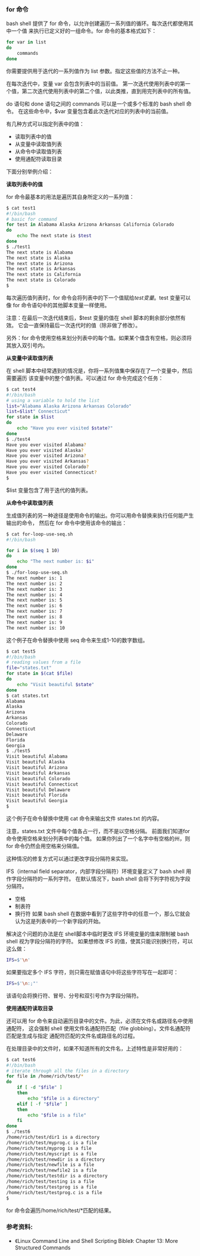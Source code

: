 ### for 命令

bash shell 提供了 for 命令，以允许创建遍历一系列值的循环。每次迭代都使用其中一个值
来执行已定义好的一组命令。for 命令的基本格式如下：

```bash
for var in list
do
    commands
done
```

你需要提供用于迭代的一系列值作为 list 参数。指定这些值的方法不止一种。

在每次迭代中，变量 var 会包含列表中的当前值。
第一次迭代使用列表中的第一个值，第二次迭代使用列表中的第二个值，以此类推，直到用完列表中的所有值。

do 语句和 done 语句之间的 commands 可以是一个或多个标准的 bash shell 命令。
在这些命令中，$var 变量包含着此次迭代对应的列表中的当前值。

有几种方式可以指定列表中的值：
- 读取列表中的值
- 从变量中读取值列表
- 从命令中读取值列表
- 使用通配符读取目录

下面分别举例介绍：

**读取列表中的值**

for 命令最基本的用法是遍历其自身所定义的一系列值：

```bash
$ cat test1
#!/bin/bash
# basic for command
for test in Alabama Alaska Arizona Arkansas California Colorado
do
    echo The next state is $test
done
$ ./test1
The next state is Alabama
The next state is Alaska
The next state is Arizona
The next state is Arkansas
The next state is California
The next state is Colorado
$
```

每次遍历值列表时，for 命令会将列表中的下一个值赋给$test 变量。$test 变量可以像
for 命令语句中的其他脚本变量一样使用。

注意：在最后一次迭代结束后，$test 变量的值在 shell 脚本的剩余部分依然有效。
它会一直保持最后一次迭代时的值（除非做了修改）。

另外：for 命令使用空格来划分列表中的每个值。如果某个值含有空格，则必须将其放入双引号内。


**从变量中读取值列表**

在 shell 脚本中经常遇到的情况是，你将一系列值集中保存在了一个变量中，然后需要遍历
该变量中的整个值列表。可以通过 for 命令完成这个任务：

```bash
$ cat test4
#!/bin/bash
# using a variable to hold the list
list="Alabama Alaska Arizona Arkansas Colorado"
list=$list" Connecticut"
for state in $list
do
    echo "Have you ever visited $state?"
done
$ ./test4
Have you ever visited Alabama?
Have you ever visited Alaska?
Have you ever visited Arizona?
Have you ever visited Arkansas?
Have you ever visited Colorado?
Have you ever visited Connecticut?
$
```

$list 变量包含了用于迭代的值列表。

**从命令中读取值列表**

生成值列表的另一种途径是使用命令的输出。你可以用命令替换来执行任何能产生输出的命令，
然后在 for 命令中使用该命令的输出：

```bash
$ cat for-loop-use-seq.sh
#!/bin/bash

for i in $(seq 1 10)
do
	echo "The next number is: $i"
done
$ ./for-loop-use-seq.sh
The next number is: 1
The next number is: 2
The next number is: 3
The next number is: 4
The next number is: 5
The next number is: 6
The next number is: 7
The next number is: 8
The next number is: 9
The next number is: 10
```

这个例子在命令替换中使用 seq 命令来生成1-10的数字数组。 

```bash
$ cat test5
#!/bin/bash
# reading values from a file
file="states.txt"
for state in $(cat $file)
do
    echo "Visit beautiful $state"
done
$ cat states.txt
Alabama
Alaska
Arizona
Arkansas
Colorado
Connecticut
Delaware
Florida
Georgia
$ ./test5
Visit beautiful Alabama
Visit beautiful Alaska
Visit beautiful Arizona
Visit beautiful Arkansas
Visit beautiful Colorado
Visit beautiful Connecticut
Visit beautiful Delaware
Visit beautiful Florida
Visit beautiful Georgia
$
```

这个例子在命令替换中使用 cat 命令来输出文件 states.txt 的内容。

注意，states.txt 文件中每个值各占一行，而不是以空格分隔。
前面我们知道for 命令使用空格来划分列表中的每个值。
如果你列出了一个名字中有空格的州，则 for 命令仍然会用空格来分隔值。

这种情况的修复方式可以通过更改字段分隔符来实现。

IFS（internal field separator，内部字段分隔符）环境变量定义了 bash shell 用作字段分隔符的一系列字符。
在默认情况下，bash shell 会将下列字符视为字段分隔符。
- 空格
- 制表符
- 换行符
如果 bash shell 在数据中看到了这些字符中的任意一个，那么它就会认为这是列表中的一个新字段的开始。

解决这个问题的办法是在 shell脚本中临时更改 IFS 环境变量的值来限制被 bash shell 视为字段分隔符的字符。
如果想修改 IFS 的值，使其只能识别换行符，可以这么做：

```bash
IFS=$'\n'
```

如果要指定多个 IFS 字符，则只需在赋值语句中将这些字符写在一起即可：

```bash
IFS=$'\n:;"'
```

该语句会将换行符、冒号、分号和双引号作为字段分隔符。


**使用通配符读取目录**

还可以用 for 命令来自动遍历目录中的文件。为此，必须在文件名或路径名中使用通配符，
这会强制 shell 使用文件名通配符匹配（file globbing）。文件名通配符匹配是生成与指定
通配符匹配的文件名或路径名的过程。

在处理目录中的文件时，如果不知道所有的文件名，上述特性是非常好用的：

```bash
$ cat test6
#!/bin/bash
# iterate through all the files in a directory
for file in /home/rich/test/*
do
    if [ -d "$file" ]
    then
        echo "$file is a directory"
    elif [ -f "$file" ]
    then
        echo "$file is a file"
    fi
done
$ ./test6
/home/rich/test/dir1 is a directory
/home/rich/test/myprog.c is a file
/home/rich/test/myprog is a file
/home/rich/test/myscript is a file
/home/rich/test/newdir is a directory
/home/rich/test/newfile is a file
/home/rich/test/newfile2 is a file
/home/rich/test/testdir is a directory
/home/rich/test/testing is a file
/home/rich/test/testprog is a file
/home/rich/test/testprog.c is a file
$
```

for 命令会遍历/home/rich/test/*匹配的结果。


### 参考资料:
- 《Linux Command Line and Shell Scripting Bible》: Chapter 13: More Structured Commands
